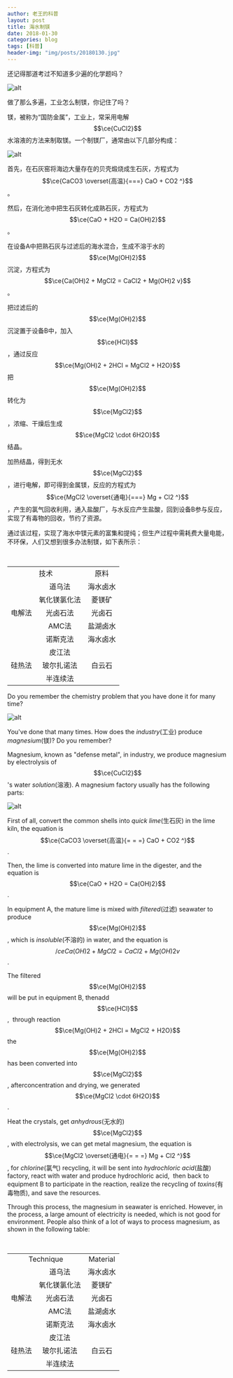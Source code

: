 ```yaml
---
author: 老王的科普
layout: post
title: 海水制镁
date: 2018-01-30
categories: blog
tags: [科普]
header-img: "img/posts/20180130.jpg"
---
```

还记得那道考过不知道多少遍的化学题吗？

![alt](https://raw.githubusercontent.com/allen5261/allen5261.github.io/master/img/posts/20180130a.png)

做了那么多遍，工业怎么制镁，你记住了吗？

镁，被称为“国防金属”，工业上，常采用电解$$\ce{CuCl2}$$水溶液的方法来制取镁。一个制镁厂，通常由以下几部分构成：

![alt](https://raw.githubusercontent.com/allen5261/allen5261.github.io/master/img/posts/20180130b.jpg)

首先，在石灰窑将海边大量存在的贝壳煅烧成生石灰，方程式为$$\ce{CaCO3 \overset{高温}{===} CaO + CO2 ^}$$。

然后，在消化池中把生石灰转化成熟石灰，方程式为$$\ce{CaO + H2O = Ca(OH)2}$$。

在设备A中把熟石灰与过滤后的海水混合，生成不溶于水的$$\ce{Mg(OH)2}$$沉淀，方程式为$$\ce{Ca(OH)2 + MgCl2 = CaCl2 + Mg(OH)2 v}$$。

把过滤后的$$\ce{Mg(OH)2}$$沉淀置于设备B中，加入$$\ce{HCl}$$，通过反应$$\ce{Mg(OH)2 + 2HCl = MgCl2 + H2O}$$把$$\ce{Mg(OH)2}$$转化为$$\ce{MgCl2}$$，浓缩、干燥后生成$$\ce{MgCl2 \cdot 6H2O}$$结晶。

加热结晶，得到无水$$\ce{MgCl2}$$，进行电解，即可得到金属镁，反应的方程式为$$\ce{MgCl2 \overset{通电}{===} Mg + Cl2 ^}$$，产生的氯气回收利用，通入盐酸厂，与水反应产生盐酸，回到设备B参与反应，实现了有毒物的回收，节约了资源。

通过该过程，实现了海水中镁元素的富集和提纯；但生产过程中需耗费大量电能，不环保，人们又想到很多办法制镁，如下表所示：

<table>
  <tr align="center" valign="middle">
    <td colspan="2">技术</td>
    <td>原料</td>
  </tr>
  <tr align="center" valign="middle">
    <td rowspan="5">电解法</td>
    <td>道乌法</td>
    <td>海水卤水</td>
  </tr>
  <tr align="center" valign="middle">
    <td>氧化镁氯化法</td>
    <td>菱镁矿</td>
  </tr>
  <tr align="center" valign="middle">
    <td>光卤石法</td>
    <td>光卤石</td>
  </tr>
  <tr align="center" valign="middle">
    <td>AMC法</td>
    <td>盐湖卤水</td>
  </tr>
  <tr align="center" valign="middle">
    <td>诺斯克法</td>
    <td>海水卤水</td>
  </tr>
  <tr align="center" valign="middle">
    <td rowspan="3">硅热法</td>
    <td>皮江法</td>
    <td rowspan="3">白云石</td>
  </tr>
  <tr align="center" valign="middle">
    <td>玻尔扎诺法</td>
  </tr>
  <tr align="center" valign="middle">
    <td>半连续法</td>
  </tr>
</table>


Do you remember the chemistry problem that you have done it for many time?

![alt](https://raw.githubusercontent.com/allen5261/allen5261.github.io/master/img/posts/20180130a.png)

You've done that many times. How does the _industry_(工业) produce _magnesium_(镁)? Do you remember?

Magnesium, known as "defense metal", in industry, we produce magnesium by electrolysis of $$\ce{CuCl2}$$'s water _solution_(溶液). A magnesium factory usually has the following parts:

![alt](https://raw.githubusercontent.com/allen5261/allen5261.github.io/master/img/posts/20180130b.jpg)

First of all, convert the common shells into _quick lime_(生石灰) in the lime kiln, the equation is $$\ce{CaCO3 \overset{高温}{= = =} CaO + CO2 ^}$$.

Then, the lime is converted into mature lime in the digester, and the equation is $$\ce{CaO + H2O = Ca(OH)2}$$.

In equipment A, the mature lime is mixed with _filtered_(过滤) seawater to produce $$\ce{Mg(OH)2}$$ , which is _insoluble_(不溶的) in water, and the equation is $$/ce{Ca(OH)2 + MgCl2 = CaCl2 + Mg(OH)2 v}$$.

The filtered $$\ce{Mg(OH)2}$$ will be put in equipment B, thenadd $$\ce{HCl}$$,  through reaction $$\ce{Mg(OH)2 + 2HCl = MgCl2 + H2O}$$ the $$\ce{Mg(OH)2}$$ has been converted into $$\ce{MgCl2}$$, afterconcentration and drying, we generated $$\ce{MgCl2 \cdot 6H2O}$$.

Heat the crystals, get _anhydrous_(无水的) $$\ce{MgCl2}$$, with electrolysis, we can get metal magnesium, the equation is $$\ce{MgCl2 \overset{通电}{= = =} Mg + Cl2 ^}$$, for _chlorine_(氯气) recycling, it will be sent into _hydrochloric acid_(盐酸) factory, react with water and produce hydrochloric acid,  then back to equipment B to participate in the reaction, realize the recycling of _toxins_(有毒物质), and save the resources.

Through this process, the magnesium in seawater is enriched. However, in the process, a large amount of electricity is needed, which is not good for environment. People also think of a lot of ways to process magnesium, as shown in the following table:

<table>
  <tr align="center" valign="middle">
    <td colspan="2">Technique</td>
    <td>Material</td>
  </tr>
  <tr align="center" valign="middle">
    <td rowspan="5">电解法</td>
    <td>道乌法</td>
    <td>海水卤水</td>
  </tr>
  <tr align="center" valign="middle">
    <td>氧化镁氯化法</td>
    <td>菱镁矿</td>
  </tr>
  <tr align="center" valign="middle">
    <td>光卤石法</td>
    <td>光卤石</td>
  </tr>
  <tr align="center" valign="middle">
    <td>AMC法</td>
    <td>盐湖卤水</td>
  </tr>
  <tr align="center" valign="middle">
    <td>诺斯克法</td>
    <td>海水卤水</td>
  </tr>
  <tr align="center" valign="middle">
    <td rowspan="3">硅热法</td>
    <td>皮江法</td>
    <td rowspan="3">白云石</td>
  </tr>
  <tr align="center" valign="middle">
    <td>玻尔扎诺法</td>
  </tr>
  <tr align="center" valign="middle">
    <td>半连续法</td>
  </tr>
</table>

